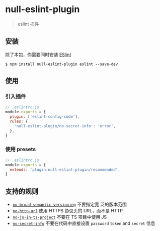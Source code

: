 # null-eslint-plugin

> eslint 插件

## 安装

除了本包，你需要同时安装 [ESlint](https://eslint.org/)

```shell
$ npm install null-eslint-plugin eslint --save-dev
```

## 使用

### 引入插件

```js
// .eslintrc.js
module.exports = {
  plugin: ['eslint-config-code'],
  rules: {
    'null-eslint-plugin/no-secret-info': 'error',
  },
}
```

### 使用 presets

```js
// .eslintrc.js
module.exports = {
  extends: 'plugin:null-eslint-plugin/recommended',
}
```

## 支持的规则

- [`no-broad-semantic-versioning`](https://encode-studio-fe.github.io/fe-spec/plugin/no-broad-semantic-versioning.html) 不要指定宽
  泛的版本范围
- [`no-http-url`](https://encode-studio-fe.github.io/fe-spec/plugin/no-http-url.html) 使用 HTTPS 协议头的 URL，而不是 HTTP
- [`no-js-in-ts-project`](https://encode-studio-fe.github.io/fe-spec/plugin/no-js-in-ts-project.html) 不要在 TS 项目中使用 JS
- [`no-secret-info`](https://encode-studio-fe.github.io/fe-spec/plugin/no-secret-info.html) 不要在代码中直接设置 `password`
  `token` and `secret` 信息
